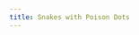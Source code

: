 ```yaml
---
title: Snakes with Poison Dots
---
```

<figure>
<img alt="" src="/img/emil-drawing/IMG_0768.jpg" >
</figure>
